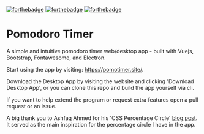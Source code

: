 [![forthebadge](https://forthebadge.com/images/badges/made-with-vue.svg)](https://github.com/moomoolive/pomdoro_timer)
[![forthebadge](https://forthebadge.com/images/badges/open-source.svg)](https://github.com/moomoolive/pomdoro_timer)
[![forthebadge](https://forthebadge.com/images/badges/built-with-resentment.svg)](https://github.com/moomoolive/pomdoro_timer)

# Pomodoro Timer

A simple and intuitive pomodoro timer web/desktop app - built with Vuejs, Bootstrap, Fontawesome, and Electron.

Start using the app by visiting: https://pomotimer.site/.

Download the Desktop App by visiting the website and clicking 'Download Desktop App', or you can clone this repo and build the app yourself via cli.

If you want to help extend the program or request extra features open a pull request or an issue.

A big thank you to Ashfaq Ahmed for his 'CSS Percentage Circle' [blog post](https://codeconvey.com/css-percentage-circle/). It served as the main inspiration for the percentage circle I have in the app.
